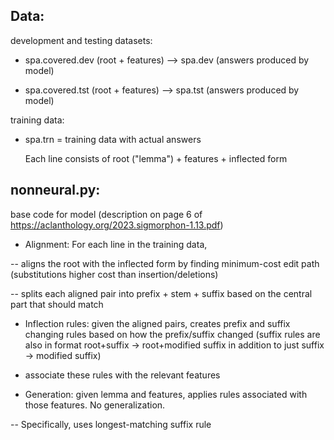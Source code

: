 ## Data:

development and testing datasets:

- spa.covered.dev (root + features) --> spa.dev (answers produced by model)

- spa.covered.tst (root + features) --> spa.tst (answers produced by model)


training data: 

- spa.trn = training data with actual answers

    Each line consists of root ("lemma") + features + inflected form 


## nonneural.py:

base code for model (description on page 6 of https://aclanthology.org/2023.sigmorphon-1.13.pdf)

- Alignment: For each line in the training data,

-- aligns the root with the inflected form by finding minimum-cost edit path (substitutions higher cost than insertion/deletions)

-- splits each aligned pair into prefix + stem + suffix based on the central part that should match


- Inflection rules: given the aligned pairs, creates prefix and suffix changing rules based on how the prefix/suffix changed (suffix rules are also in format root+suffix -> root+modified suffix in addition to just suffix -> modified suffix)

- associate these rules with the relevant features 


- Generation: given lemma and features, applies rules associated with those features. No generalization.

-- Specifically, uses longest-matching suffix rule 